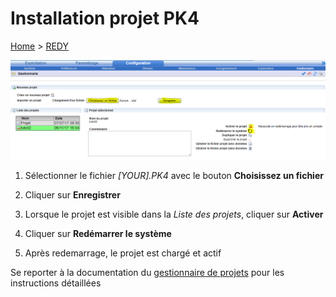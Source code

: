 
# Installation projet PK4

[Home](../sitemap.md) > [REDY](index.md)

![Tooltip liaison librairie](assets/install_2.png)

1. Sélectionner le fichier _[YOUR].PK4_ avec le bouton **Choisissez un fichier**

2. Cliquer sur **Enregistrer**

3. Lorsque le projet est visible dans la *Liste des projets*, cliquer sur **Activer**

4. Cliquer sur **Redémarrer le système**

5. Après redemarrage, le projet est chargé et actif

Se reporter à la documentation du [gestionnaire de projets](http://www.wit.fr/?page_id=14117&download-info=gestion-de-projets-redy-faq-71) pour les instructions détaillées